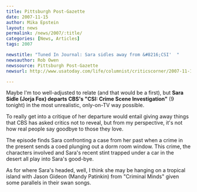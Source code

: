 ```yaml
---
title: Pittsburgh Post-Gazette 
date: 2007-11-15
author: Mika Epstein
layout: news
permalink: /news/2007/:title/
categories: [News, Articles]
tags: 2007

newstitle: "Tuned In Journal: Sara sidles away from &#8216;CSI'  "
newsauthor: Rob Owen  
newssource: Pittsburgh Post-Gazette  
newsurl: http://www.usatoday.com/life/columnist/criticscorner/2007-11-14-critics-corner_N.htm 

---
```

Maybe I'm too well-adjusted to relate (and that would be a first), but **Sara Sidle (Jorja Fox) departs CBS's "CSI: Crime Scene Investigation"** (9 tonight) in the most unrealistic, only-on-TV way possible.

To really get into a critique of her departure would entail giving away things that CBS has asked critics not to reveal, but from my perspective, it's not how real people say goodbye to those they love.

The episode finds Sara confronting a case from her past when a crime in the present sends a coed plunging out a dorm room window. This crime, the characters involved and Sara's recent stint trapped under a car in the desert all play into Sara's good-bye.

As for where Sara's headed, well, I think she may be hanging on a tropical island with Jason Gideon (Mandy Patinkin) from "Criminal Minds" given some parallels in their swan songs.


